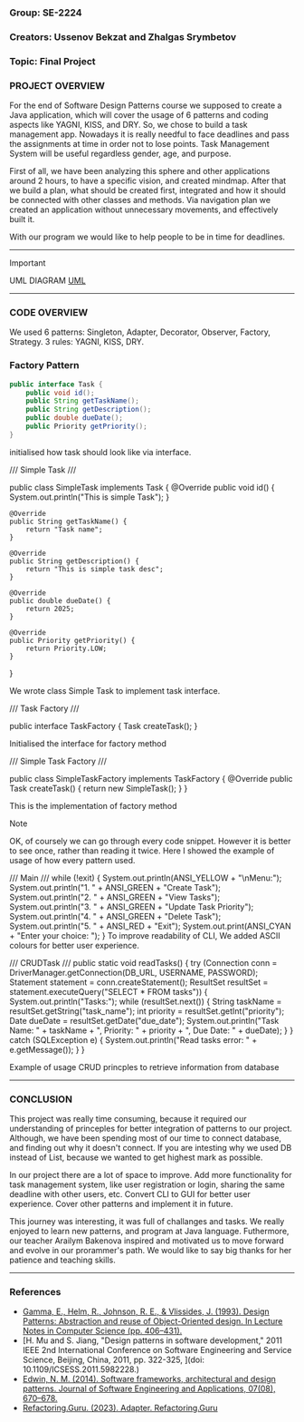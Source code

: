### Group: SE-2224
### Creators: Ussenov Bekzat and Zhalgas Srymbetov
### Topic: Final Project

### PROJECT OVERVIEW

For the end of Software Design Patterns course we supposed to create a Java application,
which will cover the usage of 6 patterns and coding aspects like YAGNI, KISS, and DRY. 
So, we chose to build a task management app. Nowadays it is really needful to face deadlines
and pass the assignments at time in order not to lose points. Task Management System will be 
useful regardless gender, age, and purpose. 

First of all, we have been analyzing this sphere and other applications around 2 hours, to have a 
specific vision, and created mindmap. After that we build a plan, what should be created first, integrated and how
it should be connected with other classes and methods. Via navigation plan we created an application
without unnecessary movements, and effectively built it. 

With our program we would like to help people to be in time for deadlines. 

----------------------------------------------------------------------------------------------------

> [!IMPORTANT]
>  UML DIAGRAM 
>  [UML](https://github.com/aitushnik01/SomethingBad/blob/main/SomethingBad.png)

----------------------------------------------------------------------------------------------------

### CODE OVERVIEW

We used 6 patterns: Singleton, Adapter, Decorator, Observer, Factory, Strategy. 
        3 rules: YAGNI, KISS, DRY.

### Factory Pattern
```Java
public interface Task {
    public void id();
    public String getTaskName();
    public String getDescription();
    public double dueDate();
    public Priority getPriority();
}
```

initialised how task should look like via interface.

///  Simple Task ///

public class SimpleTask implements Task {
    @Override
    public void id() {
        System.out.println("This is simple Task");
    }

    @Override
    public String getTaskName() {
        return "Task name";
    }

    @Override
    public String getDescription() {
        return "This is simple task desc";
    }

    @Override
    public double dueDate() {
        return 2025;
    }

    @Override
    public Priority getPriority() {
        return Priority.LOW;
    }
}

We wrote class Simple Task to implement task interface. 

///  Task Factory ///

public interface TaskFactory {
    Task createTask();
}

Initialised the interface for factory method

/// Simple Task Factory ///

public class SimpleTaskFactory implements TaskFactory {
    @Override
    public Task createTask() {
        return new SimpleTask();
    }
}

This is the implementation of factory method  

> [!NOTE]
> OK, of coursely we can go through every code snippet. However it is better to see once,
> rather than reading it twice. Here I showed the example of usage of how every pattern used.


/// Main ///
        while (!exit) {
            System.out.println(ANSI_YELLOW + "\nMenu:");
            System.out.println("1. " + ANSI_GREEN + "Create Task");
            System.out.println("2. " + ANSI_GREEN + "View Tasks");
            System.out.println("3. " + ANSI_GREEN + "Update Task Priority");
            System.out.println("4. " + ANSI_GREEN + "Delete Task");
            System.out.println("5. " + ANSI_RED + "Exit");
            System.out.print(ANSI_CYAN + "Enter your choice: ");
            }
To improve readability of CLI, We added ASCII colours for better user experience. 

/// CRUDTask ///
            public static void readTasks() {
        try (Connection conn = DriverManager.getConnection(DB_URL, USERNAME, PASSWORD);
             Statement statement = conn.createStatement();
             ResultSet resultSet = statement.executeQuery("SELECT * FROM tasks")) {
            System.out.println("Tasks:");
            while (resultSet.next()) {
                String taskName = resultSet.getString("task_name");
                int priority = resultSet.getInt("priority");
                Date dueDate = resultSet.getDate("due_date");
                System.out.println("Task Name: " + taskName + ", Priority: " + priority + ", Due Date: " + dueDate);
            }
        } catch (SQLException e) {
            System.out.println("Read tasks error: " + e.getMessage());
        }
    }

Example of usage CRUD princples to retrieve information from database


--------------------------------------------------------------------------------------------------------

### CONCLUSION 

This project was really time consuming, because it required our understanding of princeples for better 
integration of patterns to our project. Although, we have been spending most of our time to connect database,
and finding out why it doesn't connect. If you are intesting why we used DB instead of List, because we
wanted to get highest mark as possible. 

In our project there are a lot of space to improve. Add more functionality for task management system, like user 
registration or login, sharing the same deadline with other users, etc. Convert CLI to GUI for better user experience.
Cover other patterns and implement it in future. 

This journey was interesting, it was full of challanges and tasks. We really enjoyed to learn new patterns, and program
at Java language. Futhermore, our teacher Arailym Bakenova inspired and motivated us to move forward and evolve in our 
prorammer's path. We would like to say big thanks for her patience and teaching skills. 

----------------------------------------------------------------------------------------------------------------

### References 
* [Gamma, E., Helm, R., Johnson, R. E., & Vlissides, J. (1993). Design Patterns: Abstraction and reuse of Object-Oriented design. In Lecture Notes in Computer Science (pp. 406–431).](https://doi.org/10.1007/3-540-47910-4_21)
* [H. Mu and S. Jiang, "Design patterns in software development," 2011 IEEE 2nd International Conference on Software Engineering and Service Science, Beijing, China, 2011, pp. 322-325, ](doi: 10.1109/ICSESS.2011.5982228.)
* [Edwin, N. M. (2014). Software frameworks, architectural and design patterns. Journal of Software Engineering and Applications, 07(08), 670–678. ](https://doi.org/10.4236/jsea.2014.78061)
* [Refactoring.Guru. (2023). Adapter. Refactoring.Guru](https://refactoring.guru/design-patterns/adapter)
